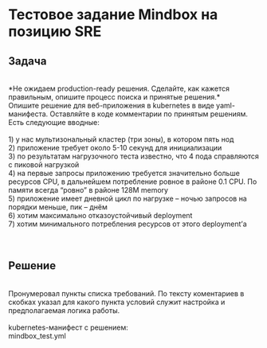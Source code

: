 # Тестовое задание Mindbox на позицию SRE

## Задача
<br>
*Не ожидаем production-ready решения. Сделайте, как кажется правильным, опишите процесс поиска и принятые решения.*
<br>
Опишите решение для веб-приложения в kubernetes в виде yaml-манифеста. Оставляйте в коде комментарии по принятым решениям. Есть следующие вводные:<br>
<br>
1) у нас мультизональный кластер (три зоны), в котором пять нод<br>
2) приложение требует около 5-10 секунд для инициализации<br>
3) по результатам нагрузочного теста известно, что 4 пода справляются с пиковой нагрузкой<br>
4) на первые запросы приложению требуется значительно больше ресурсов CPU, в дальнейшем потребление ровное в районе 0.1 CPU. По памяти всегда “ровно” в районе 128M memory<br>
5) приложение имеет дневной цикл по нагрузке – ночью запросов на порядки меньше, пик – днём<br>
6) хотим максимально отказоустойчивый deployment<br>
7) хотим минимального потребления ресурсов от этого deployment’а<br>
<br>
<br>

## Решение
<br>
Пронумеровал пункты списка требований. По тексту коментариев в скобках указал для какого пункта условий служит настройка и предполагаемая логика работы.<br>
<br>
kubernetes-манифест с решением:<br>
mindbox_test.yml
